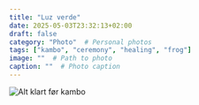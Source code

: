 ```yaml
---
title: "Luz verde"
date: 2025-05-03T23:32:13+02:00
draft: false
category: "Photo"  # Personal photos
tags: ["kambo", "ceremony", "healing", "frog"]
image: ""  # Path to photo
caption: ""  # Photo caption
---
```

![Alt klart før kambo](/img/photo/kambokit.jgp)